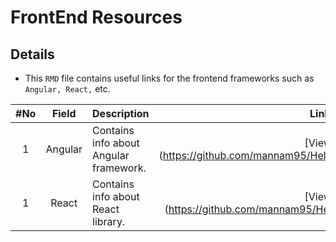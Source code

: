 # FrontEnd Resources

## Details
* This `RMD` file contains useful links for the frontend frameworks such as `Angular, React,` etc.

|#No|Field|Description|Link|
| :----: | :--------------------------: | ----------------------------------------------- | :-----------: |
| 1 | Angular | Contains info about Angular framework. | [View](https://github.com/mannam95/HelpfulResources/tree/main/angular |
| 1 | React | Contains info about React library. | [View](https://github.com/mannam95/HelpfulResources/tree/main/react |